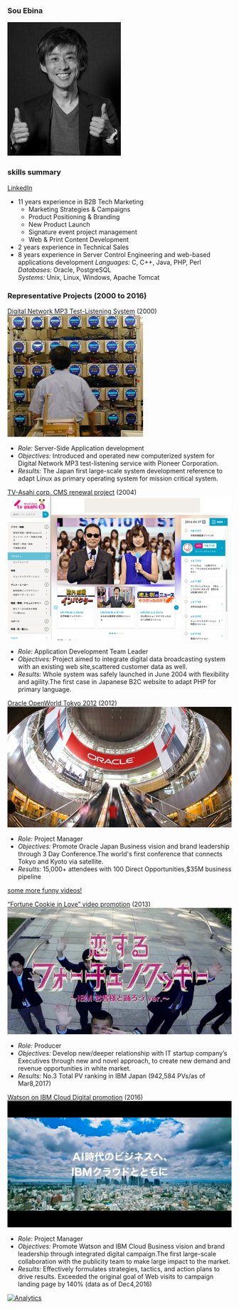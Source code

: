### Sou Ebina
![Image](img/SE_GitHubio_250x300_mono.jpg)　　

### skills summary  
[LinkedIn](https://www.linkedin.com/in/sosuke-ebina/)  
 
- 11 years experience in B2B Tech Marketing 
  * Marketing Strategies & Campaigns  
  * Product Positioning & Branding  
  * New Product Launch  
  * Signature event project management
  * Web & Print Content Development
- 2 years experience in Technical Sales
- 8 years experience in Server Control Engineering and web-based applications development
  _Languages:_ C, C++, Java, PHP, Perl  
  _Databases:_ Oracle, PostgreSQL  
  _Systems:_ Unix, Linux, Windows, Apache Tomcat 
  
### Representative Projects (2000 to 2016)

[Digital Network MP3 Test-Listening System](http://www.atmarkit.co.jp/flinux/jirei/pioneer/pioneer_jirei.html)
(2000)  
![Image](img/kc.jpg)  

- _Role:_ Server-Side Application development
- _Objectives:_ Introduced and operated new computerized system for Digital Network MP3 test-listening service with Pioneer Corporation.  
- _Results:_ The Japan first large-scale system development reference to adapt Linux as primary operating system for mission critical system.

[TV-Asahi corp. CMS renewal project](http://www.itmedia.co.jp/enterprise/articles/0503/22/news118.html)
(2004)  
![Image](img/tva_639x411.png)  

- _Role:_ Application Development Team Leader
- _Objectives:_ Project aimed to integrate digital data broadcasting system with an existing web site,scattered customer data as well.  
- _Results:_ Whole system was safely launched in June 2004 with flexibility and agility.The first case in Japanese B2C website to adapt PHP for primary language.

[Oracle OpenWorld Tokyo 2012](http://www.fujitsu.com/jp/products/computing/servers/unix/sparc-enterprise/events/oracle-ow/2012/correspondent/)
(2012)  
![Image](img/ow_mh_inside_2_639x344.jpg)  

- _Role:_ Project Manager
- _Objectives:_ Promote Oracle Japan Business vision and brand leadership through 3 Day Conference.The world's first conference that connects Tokyo and Kyoto via satellite.
- _Results:_ 15,000+ attendees with 100 Direct Opportunities,$35M business pipeline

[some more funny videos!](https://www.youtube.com/watch?v=QOyrynZq_0I/)  

[“Fortune Cookie in Love” video promotion](https://www.youtube.com/watch?v=URLrRwlu6qI)
(2013)  
![Image](img/fc_599x337.png)  

- _Role:_ Producer
- _Objectives:_ Develop new/deeper relationship with IT startup company’s Executives through new and novel approach, to create new demand and revenue opportunities in white market.
- _Results:_ No.3 Total PV ranking in IBM Japan (942,584 PVs/as of Mar8,2017)

[Watson on IBM Cloud Digital promotion](https://www.ibm.com/cognitive/jp-ja/cloud-for-cognitive/)
(2016)   
![Image](img/ic2_600x338.jpg)  

- _Role:_ Project Manager
- _Objectives:_ Promote Watson and IBM Cloud Business vision and brand leadership through integrated digital campaign.The first large-scale collaboration with the publicity team to make large impact to the market.
- _Results:_ Effectively formulates strategies, tactics, and action plans to drive results. Exceeded the original goal of Web visits to campaign landing page by 140% (data as of Dec4,2016)  

<!-- ga beacon -->
[![Analytics](https://ga-beacon.appspot.com/UA-96198072-2/souebina.github.io/projects/?pixel)](https://github.com/igrigorik/ga-beacon)
